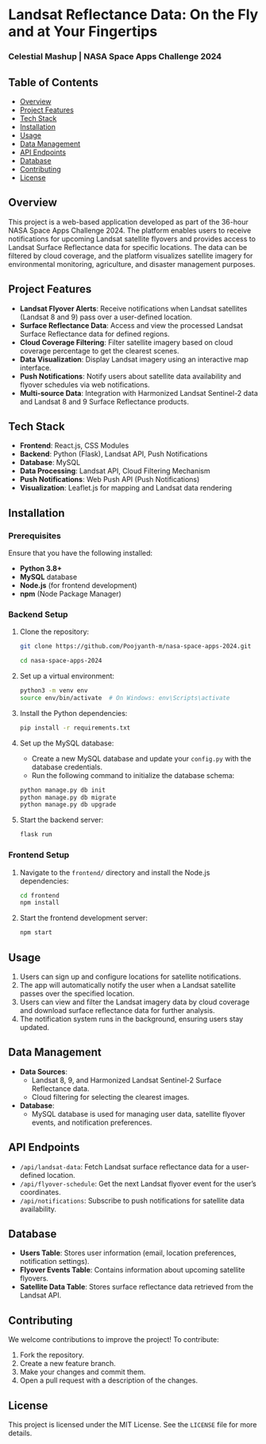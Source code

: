 # Landsat Reflectance Data: On the Fly and at Your Fingertips

### Celestial Mashup | NASA Space Apps Challenge 2024

## Table of Contents
- [Overview](#overview)
- [Project Features](#project-features)
- [Tech Stack](#tech-stack)
- [Installation](#installation)
- [Usage](#usage)
- [Data Management](#data-management)
- [API Endpoints](#api-endpoints)
- [Database](#database)
- [Contributing](#contributing)
- [License](#license)

## Overview

This project is a web-based application developed as part of the 36-hour NASA Space Apps Challenge 2024. The platform enables users to receive notifications for upcoming Landsat satellite flyovers and provides access to Landsat Surface Reflectance data for specific locations. The data can be filtered by cloud coverage, and the platform visualizes satellite imagery for environmental monitoring, agriculture, and disaster management purposes.

## Project Features

- **Landsat Flyover Alerts**: Receive notifications when Landsat satellites (Landsat 8 and 9) pass over a user-defined location.
- **Surface Reflectance Data**: Access and view the processed Landsat Surface Reflectance data for defined regions.
- **Cloud Coverage Filtering**: Filter satellite imagery based on cloud coverage percentage to get the clearest scenes.
- **Data Visualization**: Display Landsat imagery using an interactive map interface.
- **Push Notifications**: Notify users about satellite data availability and flyover schedules via web notifications.
- **Multi-source Data**: Integration with Harmonized Landsat Sentinel-2 data and Landsat 8 and 9 Surface Reflectance products.

## Tech Stack

- **Frontend**: React.js, CSS Modules
- **Backend**: Python (Flask), Landsat API, Push Notifications
- **Database**: MySQL
- **Data Processing**: Landsat API, Cloud Filtering Mechanism
- **Push Notifications**: Web Push API (Push Notifications)
- **Visualization**: Leaflet.js for mapping and Landsat data rendering

## Installation

### Prerequisites
Ensure that you have the following installed:
- **Python 3.8+**
- **MySQL** database
- **Node.js** (for frontend development)
- **npm** (Node Package Manager)

### Backend Setup

1. Clone the repository:

   ```bash
   git clone https://github.com/Poojyanth-m/nasa-space-apps-2024.git

   cd nasa-space-apps-2024
   ``` 

2. Set up a virtual environment:

   ```bash
   python3 -m venv env
   source env/bin/activate  # On Windows: env\Scripts\activate
   ```

3. Install the Python dependencies:

   ```bash
   pip install -r requirements.txt
   ```

4. Set up the MySQL database:
   - Create a new MySQL database and update your `config.py` with the database credentials.
   - Run the following command to initialize the database schema:
   
   ```bash
   python manage.py db init
   python manage.py db migrate
   python manage.py db upgrade
   ```

5. Start the backend server:

   ```bash
   flask run
   ```

### Frontend Setup

1. Navigate to the `frontend/` directory and install the Node.js dependencies:

   ```bash
   cd frontend
   npm install
   ```

2. Start the frontend development server:

   ```bash
   npm start
   ```

## Usage

1. Users can sign up and configure locations for satellite notifications.
2. The app will automatically notify the user when a Landsat satellite passes over the specified location.
3. Users can view and filter the Landsat imagery data by cloud coverage and download surface reflectance data for further analysis.
4. The notification system runs in the background, ensuring users stay updated.

## Data Management

- **Data Sources**:
  - Landsat 8, 9, and Harmonized Landsat Sentinel-2 Surface Reflectance data.
  - Cloud filtering for selecting the clearest images.
- **Database**:
  - MySQL database is used for managing user data, satellite flyover events, and notification preferences.

## API Endpoints

- `/api/landsat-data`: Fetch Landsat surface reflectance data for a user-defined location.
- `/api/flyover-schedule`: Get the next Landsat flyover event for the user’s coordinates.
- `/api/notifications`: Subscribe to push notifications for satellite data availability.
  
## Database

- **Users Table**: Stores user information (email, location preferences, notification settings).
- **Flyover Events Table**: Contains information about upcoming satellite flyovers.
- **Satellite Data Table**: Stores surface reflectance data retrieved from the Landsat API.

## Contributing

We welcome contributions to improve the project! To contribute:

1. Fork the repository.
2. Create a new feature branch.
3. Make your changes and commit them.
4. Open a pull request with a description of the changes.

## License

This project is licensed under the MIT License. See the `LICENSE` file for more details.
